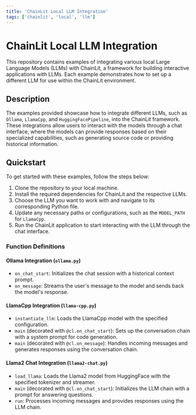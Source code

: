 ```yaml
---
title: 'ChainLit Local LLM Integration'
tags: ['chainlit', 'local', 'llm']
---
```


# ChainLit Local LLM Integration

This repository contains examples of integrating various local Large Language Models (LLMs) with ChainLit, a framework for building interactive applications with LLMs. Each example demonstrates how to set up a different LLM for use within the ChainLit environment.

## Description

The examples provided showcase how to integrate different LLMs, such as `Ollama`, `LlamaCpp`, and `HuggingFacePipeline`, into the ChainLit framework. These integrations allow users to interact with the models through a chat interface, where the models can provide responses based on their specialized capabilities, such as generating source code or providing historical information.

## Quickstart

To get started with these examples, follow the steps below:

1. Clone the repository to your local machine.
2. Install the required dependencies for ChainLit and the respective LLMs.
3. Choose the LLM you want to work with and navigate to its corresponding Python file.
4. Update any necessary paths or configurations, such as the `MODEL_PATH` for `LlamaCpp`.
5. Run the ChainLit application to start interacting with the LLM through the chat interface.

### Function Definitions

#### Ollama Integration (`ollama.py`)

- `on_chat_start`: Initializes the chat session with a historical context prompt.
- `on_message`: Streams the user's message to the model and sends back the model's response.

#### LlamaCpp Integration (`llama-cpp.py`)

- `instantiate_llm`: Loads the LlamaCpp model with the specified configuration.
- `main` (decorated with `@cl.on_chat_start`): Sets up the conversation chain with a system prompt for code generation.
- `main` (decorated with `@cl.on_message`): Handles incoming messages and generates responses using the conversation chain.

#### Llama2 Chat Integration (`llama2-chat.py`)

- `load_llama`: Loads the Llama2 model from HuggingFace with the specified tokenizer and streamer.
- `main` (decorated with `@cl.on_chat_start`): Initializes the LLM chain with a prompt for answering questions.
- `run`: Processes incoming messages and provides responses using the LLM chain.


